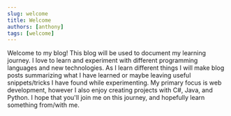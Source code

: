 ```yaml
---
slug: welcome
title: Welcome
authors: [anthony]
tags: [welcome]
---
```


Welcome to my blog! This blog will be used to document my learning journey. I love to learn and experiment with different programming languages and new technologies. As I learn different things I will make blog posts summarizing what I have learned or maybe leaving useful snippets/tricks I have found while experimenting. My primary focus is web development, however I also enjoy creating projects with C#, Java, and Python. I hope that you'll join me on this journey, and hopefully learn something from/with me.
